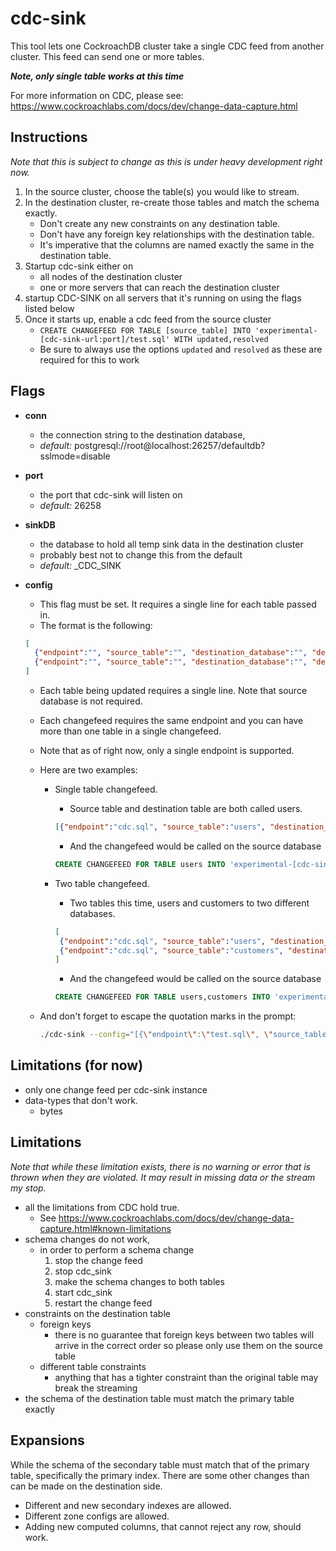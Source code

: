# cdc-sink

This tool lets one CockroachDB cluster take a single CDC feed from another
cluster. This feed can send one or more tables.

***Note, only single table works at this time***

For more information on CDC, please see: <https://www.cockroachlabs.com/docs/dev/change-data-capture.html>

## Instructions

_Note that this is subject to change as this is under heavy development right
now._

1. In the source cluster, choose the table(s) you would like to stream.
2. In the destination cluster, re-create those tables and match the schema
exactly.
    * Don't create any new constraints on any destination table.
    * Don't have any foreign key relationships with the destination table.
    * It's imperative that the columns are named exactly the same in the
    destination table.
3. Startup cdc-sink either on
    * all nodes of the destination cluster
    * one or more servers that can reach the destination cluster
4. startup CDC-SINK on all servers that it's running on using the flags listed
below
5. Once it starts up, enable a cdc feed from the source cluster
    * `CREATE CHANGEFEED FOR TABLE [source_table] INTO 'experimental-[cdc-sink-url:port]/test.sql' WITH updated,resolved`
    * Be sure to always use the options `updated` and `resolved` as these are
    required for this to work

## Flags

* **conn**
  * the connection string to the destination database,
  * *default:* postgresql://root@localhost:26257/defaultdb?sslmode=disable
* **port**
  * the port that cdc-sink will listen on
  * *default:* 26258
* **sinkDB**
  * the database to hold all temp sink data in the destination cluster
  * probably best not to change this from the default
  * *default:* _CDC_SINK
* **config**
  * This flag must be set. It requires a single line for each table passed in.
  * The format is the following:

  ```json
  [
    {"endpoint":"", "source_table":"", "destination_database":"", "destination_table":""},
    {"endpoint":"", "source_table":"", "destination_database":"", "destination_table":""},
  ]
  ```

  * Each table being updated requires a single line. Note that source database is
not required.
  * Each changefeed requires the same endpoint and you can have more than one table
in a single changefeed.
  * Note that as of right now, only a single endpoint is supported.
  * Here are two examples:
    * Single table changefeed.
      * Source table and destination table are both called
users.

      ```json
      [{"endpoint":"cdc.sql", "source_table":"users", "destination_database":"defaultdb", "destination_table":"users"}]
      ```

      * And the changefeed would be called on the source database

      ```sql
      CREATE CHANGEFEED FOR TABLE users INTO 'experimental-[cdc-sink-url:port]/cdc.sql' WITH updated,resolved
      ```

    * Two table changefeed.
      * Two tables this time, users and customers to two different databases.

      ```json
      [
       {"endpoint":"cdc.sql", "source_table":"users", "destination_database":"global", "destination_table":"users"},
       {"endpoint":"cdc.sql", "source_table":"customers", "destination_database":"success", "destination_table":"customers"},
      ]
      ```

      * And the changefeed would be called on the source database

      ```sql
      CREATE CHANGEFEED FOR TABLE users,customers INTO 'experimental-[cdc-sink-url:port]/cdc.sql' WITH updated,resolved
      ```

  * And don't forget to escape the quotation marks in the prompt:

    ```bash
    ./cdc-sink --config="[{\"endpoint\":\"test.sql\", \"source_table\":\"in_test1\", \"destination_database\":\"defaultdb\", \"destination_table\":\"out_test1\"},{\"endpoint\":\"test.sql\", \"source_table\":\"in_test2\", \"destination_database\":\"defaultdb\", \"destination_table\":\"out_test2\"}]"
    ```

## Limitations (for now)

* only one change feed per cdc-sink instance
* data-types that don't work.
  * bytes

## Limitations

*Note that while these limitation exists, there is no warning or error that is
thrown when they are violated.  It may result in missing data or the stream my
stop.*

* all the limitations from CDC hold true.
  * See <https://www.cockroachlabs.com/docs/dev/change-data-capture.html#known-limitations>
* schema changes do not work,
  * in order to perform a schema change
    1. stop the change feed
    2. stop cdc_sink
    3. make the schema changes to both tables
    4. start cdc_sink
    5. restart the change feed
* constraints on the destination table
  * foreign keys
    * there is no guarantee that foreign keys between two tables will arrive in the correct order
    so please only use them on the source table
  * different table constraints
    * anything that has a tighter constraint than the original table may break the streaming
* the schema of the destination table must match the primary table exactly

## Expansions

While the schema of the secondary table must match that of the primary table, specifically the
primary index.  There are some other changes than can be made on the destination side.

* Different and new secondary indexes are allowed.
* Different zone configs are allowed.
* Adding new computed columns, that cannot reject any row, should work.

